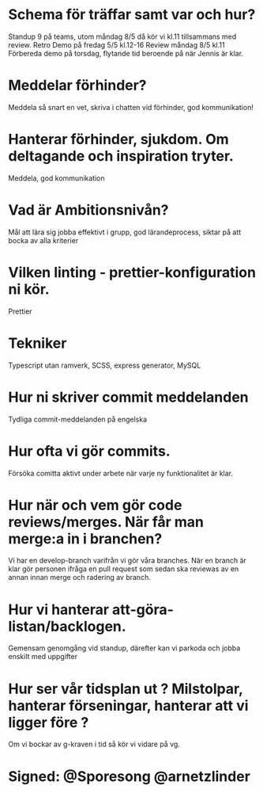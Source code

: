 # Schema för träffar samt var och hur?
Standup 9 på teams, utom måndag 8/5 då kör vi kl.11 tillsammans med review.
Retro
Demo på fredag 5/5 kl.12-16
Review måndag 8/5 kl.11
Förbereda demo på torsdag, flytande tid beroende på när Jennis är klar.

# Meddelar förhinder? 
Meddela så snart en vet, skriva i chatten vid förhinder, god kommunikation!

# Hanterar förhinder, sjukdom. Om deltagande och inspiration tryter.
Meddela, god kommunikation

# Vad är Ambitionsnivån?
Mål att lära sig jobba effektivt i grupp, god lärandeprocess, siktar på att bocka av alla kriterier

# Vilken linting - prettier-konfiguration ni kör.
Prettier

# Tekniker
Typescript utan ramverk, SCSS, express generator, MySQL

# Hur ni skriver commit meddelanden 
Tydliga commit-meddelanden på engelska

# Hur ofta vi gör commits.
Försöka comitta aktivt under arbete när varje ny funktionalitet är klar.

# Hur när och vem gör code reviews/merges. När får man merge:a in i branchen?
Vi har en develop-branch varifrån vi gör våra branches. När en branch är klar gör personen ifråga en pull request som sedan ska reviewas av en annan innan merge och radering av branch.

# Hur vi hanterar att-göra-listan/backlogen.
Gemensam genomgång vid standup, därefter kan vi parkoda och jobba enskilt med uppgifter

# Hur ser vår tidsplan ut ? Milstolpar, hanterar förseningar, hanterar att vi ligger före ?
Om vi bockar av g-kraven i tid så kör vi vidare på vg.

# Signed: @Sporesong  @arnetzlinder
